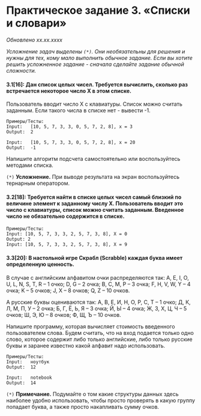 # Практическое задание 3. «Списки и словари» 
*Обновлено xx.xx.xxxx*

*Усложнение задач выделены ```(*)```. Они необязательны для решения и нужны для тех, кому мало выполнить обычное задание.*
*Если вы хотите решить усложненное задание - сначала сделайте задание обычной сложности.*

#### 3.1[16]: Дан список целых чисел.  Требуется вычислить, сколько раз встречается некоторое число X в этом списке.
Пользователь вводит число X с клавиатуры. Список можно считать заданным.
Если такого числа в списке нет - вывести -1.

	Примеры/Тесты:
    Input:   [10, 5, 7, 3, 3, 0, 5, 7, 2, 8], x = 3
    Output:  2

    Input:   [10, 5, 7, 3, 3, 0, 5, 7, 2, 8], x = 20
    Output:  -1
Напишите алгоритм подсчета самостоятельно или воспользуйтесь методами списка.

```(*)``` **Усложнение.** При выводе результата на экран воспользуйтесь тернарным оператором.

#### 3.2[18]: Требуется найти в списке целых чисел самый близкий по величине элемент к заданному числу X.  Пользователь вводит это число с клавиатуры, список можно считать заданным. Введенное число не обязательно содержится в списке.

    Примеры/Тесты:
    Input: [10, 5, 7, 3, 3, 2, 5, 7, 3, 8], X = 0
    Output: 2
    Input: [10, 5, 7, 3, 3, 2, 5, 7, 3, 8], X = 9


#### 3.3[20]: В настольной игре Скрабл (Scrabble) каждая буква имеет определенную ценность. 
В случае с английским алфавитом очки распределяются так:
A, E, I, O, U, L, N, S, T, R – 1 очко;
D, G – 2 очка;
B, C, M, P – 3 очка;
F, H, V, W, Y – 4 очка;
K – 5 очков;
J, X – 8 очков;
Q, Z – 10 очков.

А русские буквы оцениваются так:
А, В, Е, И, Н, О, Р, С, Т – 1 очко;
Д, К, Л, М, П, У – 2 очка;
Б, Г, Ё, Ь, Я – 3 очка;
Й, Ы – 4 очка;
Ж, З, Х, Ц, Ч – 5 очков;
Ш, Э, Ю – 8 очков;
Ф, Щ, Ъ – 10 очков.

Напишите программу, которая вычисляет стоимость введенного пользователем слова. Будем считать, что на вход подается только одно слово, которое содержит либо только английские, либо только русские буквы и заранее известно какой алфавит надо использовать.

    Примеры/Тесты:
    Input:   ноутбук
    Output:  12
    
    Input:   notebook
    Output:  14

```(*)``` **Примечание.**
Подумайте о том какие структуры данных здесь наиболее удобно использовать, чтобы просто проверять в какую группу попадает буква, а также просто накапливать сумму очков.
